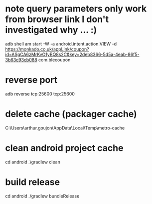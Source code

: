 # note query parameters only work from browser <a> link I don't investigated why ... :)

adb shell am start -W -a android.intent.action.VIEW -d https://monkado.co.uk/appLink/coupon?id=ASgCA6zMrKvO1yBQ8s2C&key=2deb8366-5d5a-4eab-86f5-3b63c93cb088 com.blecoupon

# reverse port

adb reverse tcp:25600 tcp:25600

# delete cache (packager cache)

C:\Users\arthur.goujon\AppData\Local\Temp\metro-cache

# clean android project cache

cd android
.\gradlew clean

# build release

cd android
./gradlew bundleRelease
